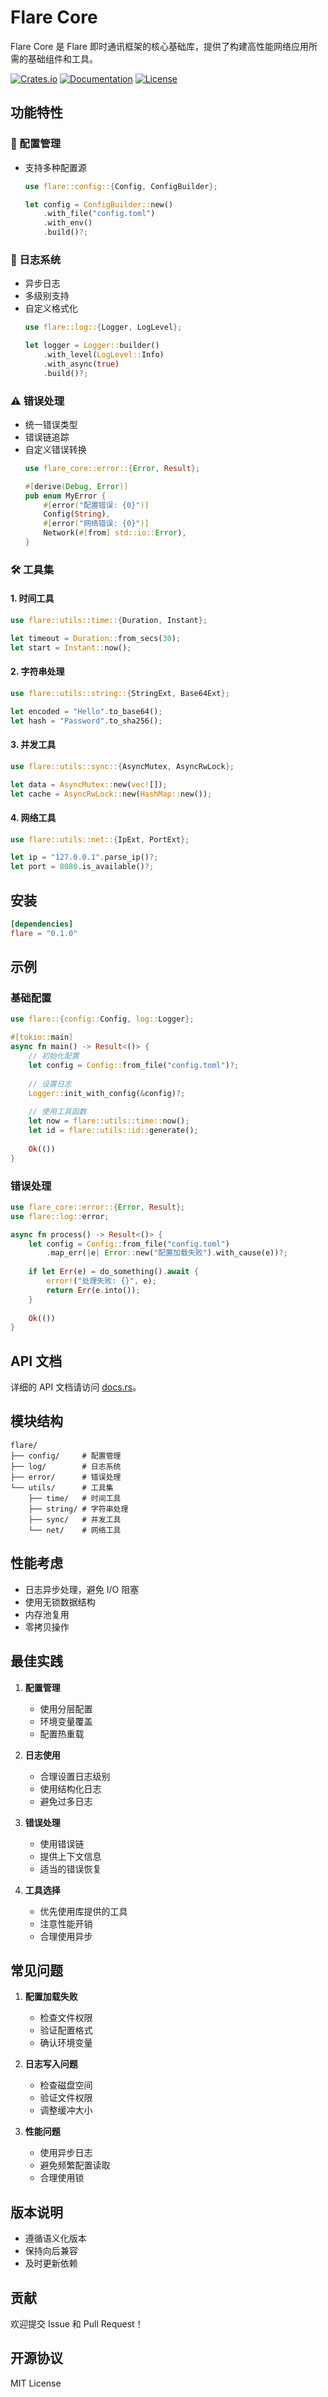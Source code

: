 # Flare Core

Flare Core 是 Flare 即时通讯框架的核心基础库，提供了构建高性能网络应用所需的基础组件和工具。

[![Crates.io](https://img.shields.io/crates/v/flare.svg)](https://crates.io/crates/flare)
[![Documentation](https://docs.rs/flare/badge.svg)](https://docs.rs/flare)
[![License](https://img.shields.io/crates/l/flare.svg)](LICENSE)

## 功能特性

### 🔧 配置管理
- 支持多种配置源
  ```rust
  use flare::config::{Config, ConfigBuilder};
  
  let config = ConfigBuilder::new()
      .with_file("config.toml")
      .with_env()
      .build()?;
  ```

### 📝 日志系统
- 异步日志
- 多级别支持
- 自定义格式化
  ```rust
  use flare::log::{Logger, LogLevel};
  
  let logger = Logger::builder()
      .with_level(LogLevel::Info)
      .with_async(true)
      .build()?;
  ```

### ⚠️ 错误处理
- 统一错误类型
- 错误链追踪
- 自定义错误转换
  ```rust
  use flare_core::error::{Error, Result};
  
  #[derive(Debug, Error)]
  pub enum MyError {
      #[error("配置错误: {0}")]
      Config(String),
      #[error("网络错误: {0}")]
      Network(#[from] std::io::Error),
  }
  ```

### 🛠 工具集

#### 1. 时间工具
```rust
use flare::utils::time::{Duration, Instant};

let timeout = Duration::from_secs(30);
let start = Instant::now();
```

#### 2. 字符串处理
```rust
use flare::utils::string::{StringExt, Base64Ext};

let encoded = "Hello".to_base64();
let hash = "Password".to_sha256();
```

#### 3. 并发工具
```rust
use flare::utils::sync::{AsyncMutex, AsyncRwLock};

let data = AsyncMutex::new(vec![]);
let cache = AsyncRwLock::new(HashMap::new());
```

#### 4. 网络工具
```rust
use flare::utils::net::{IpExt, PortExt};

let ip = "127.0.0.1".parse_ip()?;
let port = 8080.is_available()?;
```

## 安装

```toml
[dependencies]
flare = "0.1.0"
```

## 示例

### 基础配置

```rust
use flare::{config::Config, log::Logger};

#[tokio::main]
async fn main() -> Result<()> {
    // 初始化配置
    let config = Config::from_file("config.toml")?;
    
    // 设置日志
    Logger::init_with_config(&config)?;
    
    // 使用工具函数
    let now = flare::utils::time::now();
    let id = flare::utils::id::generate();
    
    Ok(())
}
```

### 错误处理

```rust
use flare_core::error::{Error, Result};
use flare::log::error;

async fn process() -> Result<()> {
    let config = Config::from_file("config.toml")
        .map_err(|e| Error::new("配置加载失败").with_cause(e))?;
        
    if let Err(e) = do_something().await {
        error!("处理失败: {}", e);
        return Err(e.into());
    }
    
    Ok(())
}
```

## API 文档

详细的 API 文档请访问 [docs.rs](https://docs.rs/flare)。

## 模块结构

```
flare/
├── config/     # 配置管理
├── log/        # 日志系统
├── error/      # 错误处理
└── utils/      # 工具集
    ├── time/   # 时间工具
    ├── string/ # 字符串处理
    ├── sync/   # 并发工具
    └── net/    # 网络工具
```

## 性能考虑

- 日志异步处理，避免 I/O 阻塞
- 使用无锁数据结构
- 内存池复用
- 零拷贝操作

## 最佳实践

1. **配置管理**
   - 使用分层配置
   - 环境变量覆盖
   - 配置热重载

2. **日志使用**
   - 合理设置日志级别
   - 使用结构化日志
   - 避免过多日志

3. **错误处理**
   - 使用错误链
   - 提供上下文信息
   - 适当的错误恢复

4. **工具选择**
   - 优先使用库提供的工具
   - 注意性能开销
   - 合理使用异步

## 常见问题

1. **配置加载失败**
   - 检查文件权限
   - 验证配置格式
   - 确认环境变量

2. **日志写入问题**
   - 检查磁盘空间
   - 验证文件权限
   - 调整缓冲大小

3. **性能问题**
   - 使用异步日志
   - 避免频繁配置读取
   - 合理使用锁

## 版本说明

- 遵循语义化版本
- 保持向后兼容
- 及时更新依赖

## 贡献

欢迎提交 Issue 和 Pull Request！

## 开源协议

MIT License 